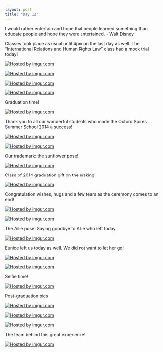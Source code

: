 ```yaml
---
layout: post
title: "Day 12"
---
```


I would rather entertain and hope that people learned something than educate people and hope they were entertained. - Walt Disney  

Classes took place as usual until 4pm on the last day as well. The “International Relations and Human Rights Law” class had a mock trial today!

<a href="http://imgur.com/W0oEJML"><img src="http://i.imgur.com/W0oEJML.jpg" title="Hosted by imgur.com"/></a>

<a href="http://imgur.com/bZ4hjNb"><img src="http://i.imgur.com/bZ4hjNb.jpg" title="Hosted by imgur.com"/></a>

<a href="http://imgur.com/lsXVsEo"><img src="http://i.imgur.com/lsXVsEo.jpg" title="Hosted by imgur.com"/></a>

<a href="http://imgur.com/jFZ0zDo"><img src="http://i.imgur.com/jFZ0zDo.jpg" title="Hosted by imgur.com"/></a>

Graduation time!

<a href="http://imgur.com/TQd5F89"><img src="http://i.imgur.com/TQd5F89.jpg" title="Hosted by imgur.com"/></a>

Thank you to all our wonderful students who made the Oxford Spires Summer School 2014 a success!

<a href="http://imgur.com/eVbwv5A"><img src="http://i.imgur.com/eVbwv5A.jpg" title="Hosted by imgur.com"/></a>

<a href="http://imgur.com/86Acwqr"><img src="http://i.imgur.com/86Acwqr.jpg" title="Hosted by imgur.com"/></a>

Our trademark: the sunflower pose!

<a href="http://imgur.com/R43ONOQ"><img src="http://i.imgur.com/R43ONOQ.jpg" title="Hosted by imgur.com"/></a>

Class of 2014 graduation gift on the making!

<a href="http://imgur.com/yAR84NJ"><img src="http://i.imgur.com/yAR84NJ.jpg" title="Hosted by imgur.com" /></a>

Congratulation wishes, hugs and a few tears as the ceremony comes to an end!

<a href="http://imgur.com/PUNyTvR"><img src="http://i.imgur.com/PUNyTvR.jpg" title="Hosted by imgur.com"/></a>

<a href="http://imgur.com/mcyHtoG"><img src="http://i.imgur.com/mcyHtoG.jpg" title="Hosted by imgur.com"/></a>

The Ailie pose! Saying goodbye to AIlie who left today. 

<a href="http://imgur.com/tJrlnw9"><img src="http://i.imgur.com/tJrlnw9.jpg" title="Hosted by imgur.com"/></a>

Eunice left us today as well. We did not want to let her go!

<a href="http://imgur.com/lg6IanP"><img src="http://i.imgur.com/lg6IanP.jpg" title="Hosted by imgur.com"/></a>

<a href="http://imgur.com/3iXlEM0"><img src="http://i.imgur.com/3iXlEM0.jpg" title="Hosted by imgur.com"/></a>

Selfie time!

<a href="http://imgur.com/4XhW6Rn"><img src="http://i.imgur.com/4XhW6Rn.jpg" title="Hosted by imgur.com"/></a>

Post-graduation pics

<a href="http://imgur.com/Ln1kY4d"><img src="http://i.imgur.com/Ln1kY4d.jpg" title="Hosted by imgur.com"/></a>

<a href="http://imgur.com/TqhV4Mh"><img src="http://i.imgur.com/TqhV4Mh.jpg" title="Hosted by imgur.com"/></a>

<a href="http://imgur.com/OQoF3pp"><img src="http://i.imgur.com/OQoF3pp.jpg" title="Hosted by imgur.com"/></a>

 The team behind this great experience!
 
 <a href="http://imgur.com/xfyGf21"><img src="http://i.imgur.com/xfyGf21.jpg" title="Hosted by imgur.com"/></a>

